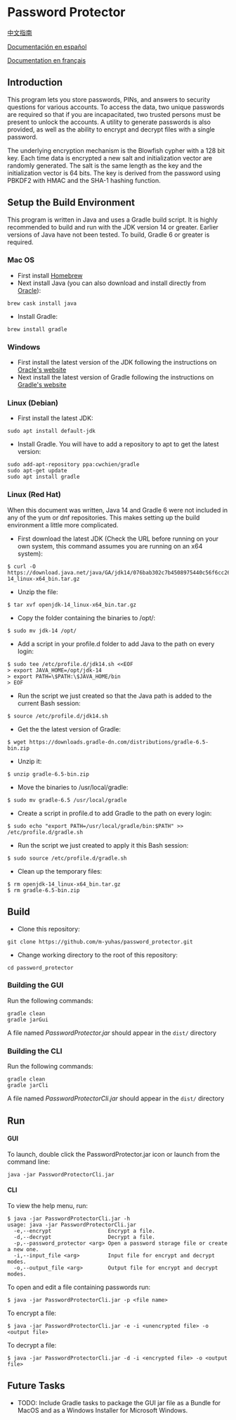 # Password Protector
[中文指南](https://github.com/m-yuhas/password_protector/blob/master/doc/读我档案.md)

[Documentación en español](https://github.com/m-yuhas/password_protector/blob/master/doc/LÉAME.md)

[Documentation en français](https://github.com/m-yuhas/password_protector/blob/master/doc/LISEZ-MOI.md)

## Introduction
This program lets you store passwords, PINs, and answers to security
questions for various accounts.  To access the data, two unique passwords are
required so that if you are incapacitated, two trusted persons must be present
to unlock the accounts.  A utility to generate passwords is also provided, as
well as the ability to encrypt and decrypt files with a single password.

The underlying encryption mechanism is the Blowfish cypher with a 128 bit key.
Each time data is encrypted a new salt and initialization vector are randomly
generated.  The salt is the same length as the key and the initialization vector
is 64 bits.  The key is derived from the password using PBKDF2 with HMAC and the
SHA-1 hashing function.

## Setup the Build Environment
This program is written in Java and uses a Gradle build script.  It is highly
recommended to build and run with the JDK version 14 or greater.  Earlier
versions of Java have not been tested.  To build, Gradle 6 or greater is
required.

### Mac OS
* First install [Homebrew](https://brew.sh)
* Next install Java (you can also download and install directly from [Oracle](https://www.oracle.com/java/technologies/javase-downloads.html)):

```
brew cask install java
```

* Install Gradle:

```
brew install gradle
```

### Windows
* First install the latest version of the JDK following the instructions on
    [Oracle's website](https://www.oracle.com/java/technologies/javase-jdk14-downloads.html)
* Next install the latest version of Gradle following the instructions on
    [Gradle's website](https://gradle.org/install/)

### Linux (Debian)
* First install the latest JDK:

```
sudo apt install default-jdk
```

* Install Gradle.  You will have to add a repository to apt to get the latest version:

```
sudo add-apt-repository ppa:cwchien/gradle
sudo apt-get update
sudo apt install gradle
```

### Linux (Red Hat)
When this document was written, Java 14 and Gradle 6 were not included in any of
the yum or dnf repositories.  This makes setting up the build environment a
little more complicated.

* First download the latest JDK (Check the URL before running on your own
    system, this command assumes you are running on an x64 system):

```
$ curl -O https://download.java.net/java/GA/jdk14/076bab302c7b4508975440c56f6cc26a/36/GPL/openjdk-14_linux-x64_bin.tar.gz
```

* Unzip the file:

```
$ tar xvf openjdk-14_linux-x64_bin.tar.gz
```

* Copy the folder containing the binaries to /opt/:

```
$ sudo mv jdk-14 /opt/
```

* Add a script in your profile.d folder to add Java to the path on every login:

```
$ sudo tee /etc/profile.d/jdk14.sh <<EOF
> export JAVA_HOME=/opt/jdk-14
> export PATH=\$PATH:\$JAVA_HOME/bin
> EOF
```

* Run the script we just created so that the Java path is added to the current
    Bash session:

```
$ source /etc/profile.d/jdk14.sh
```

* Get the the latest version of Gradle:

```
$ wget https://downloads.gradle-dn.com/distributions/gradle-6.5-bin.zip
```

* Unzip it:

```
$ unzip gradle-6.5-bin.zip
```

* Move the binaries to /usr/local/gradle:

```
$ sudo mv gradle-6.5 /usr/local/gradle
```

* Create a script in profile.d to add Gradle to the path on every login:

```
$ sudo echo "export PATH=/usr/local/gradle/bin:$PATH" >> /etc/profile.d/gradle.sh
```

* Run the script we just created to apply it this Bash session:

```
$ sudo source /etc/profile.d/gradle.sh
```

* Clean up the temporary files:

```
$ rm openjdk-14_linux-x64_bin.tar.gz
$ rm gradle-6.5-bin.zip
```

## Build
* Clone this repository:

```
git clone https://github.com/m-yuhas/password_protector.git
```

* Change working directory to the root of this repository:

```
cd password_protector
```

### Building the GUI
Run the following commands:

```
gradle clean
gradle jarGui
```

A file named *PasswordProtector.jar* should appear in the ```dist/``` directory

### Building the CLI
Run the following commands:

```
gradle clean
gradle jarCli
```

A file named *PasswordProtectorCli.jar* should appear in the ```dist/``` directory

## Run
#### GUI
To launch, double click the PasswordProtector.jar icon or launch from the
command line:

```
java -jar PasswordProtectorCli.jar
```

#### CLI
To view the help menu, run:

```
$ java -jar PasswordProtectorCli.jar -h
usage: java -jar PasswordProtectorCli.jar
  -e,--encrypt                  Encrypt a file.
  -d,--decrypt                  Decrypt a file.
  -p,--password_protector <arg> Open a password storage file or create a new one.
  -i,--input_file <arg>         Input file for encrypt and decrypt modes.
  -o,--output_file <arg>        Output file for encrypt and decrypt modes.
```

To open and edit a file containing passwords run:

```
$ java -jar PasswordProtectorCli.jar -p <file name>
```

To encrypt a file:

```
$ java -jar PasswordProtectorCli.jar -e -i <unencrypted file> -o <output file>
```

To decrypt a file:

```
$ java -jar PasswordProtectorCli.jar -d -i <encrypted file> -o <output file>
```

## Future Tasks
- TODO: Include Gradle tasks to package the GUI jar file as a Bundle for
    MacOS and as a Windows Installer for Microsoft Windows.

